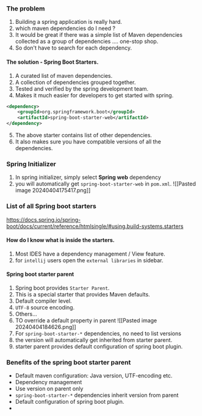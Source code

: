 ### The problem
1. Building a spring application is really hard.
2. which maven dependencies do I need ? 
3. It would be great if there was a simple list of Maven dependencies collected as a group of dependencies .... one-stop shop.
4. So don't have to search for each dependency.
#### The solution - Spring Boot Starters.
1. A curated list of maven dependencies. 
2. A collection of dependencies grouped together.
3. Tested and verified by the spring development team.
4. Makes it much easier for developers to get started with spring.
```xml
<dependency>  
    <groupId>org.springframework.boot</groupId>  
    <artifactId>spring-boot-starter-web</artifactId>  
</dependency>
```
5. The above starter contains list of other dependencies.
6. It also makes sure you have compatible versions of all the dependencies.
### Spring Initializer
1. In spring initializer, simply select **Spring web** dependency
2. you will automatically get `spring-boot-starter-web` in `pom.xml`.
![[Pasted image 20240404175417.png]]
### List of all Spring boot starters
https://docs.spring.io/spring-boot/docs/current/reference/htmlsingle/#using.build-systems.starters

#### How do I know what is inside the starters.
1. Most IDES have a dependency management / View feature. 
2. for `intellij` users open the `external libraries` in sidebar.

#### Spring boot starter parent
1. Spring boot provides `Starter Parent`.
2. This is a special starter that provides Maven defaults.
3. Default compiler level.
4. `UTF-8` source encoding.
5. Others...
6. TO override a default property in parent
![[Pasted image 20240404184626.png]]
7. For `spring-boot-starter-*` dependencies, no need to list versions 
8. the version will automatically get inherited from starter parent.
9. starter parent provides default configuration of spring boot plugin.
### Benefits of the spring boot starter parent
- Default maven configuration: Java version, UTF-encoding etc.
- Dependency management
- Use version on parent only
- `spring-boot-starter-*` dependencies inherit version from parent
- Default configuration of spring boot plugin.
- 